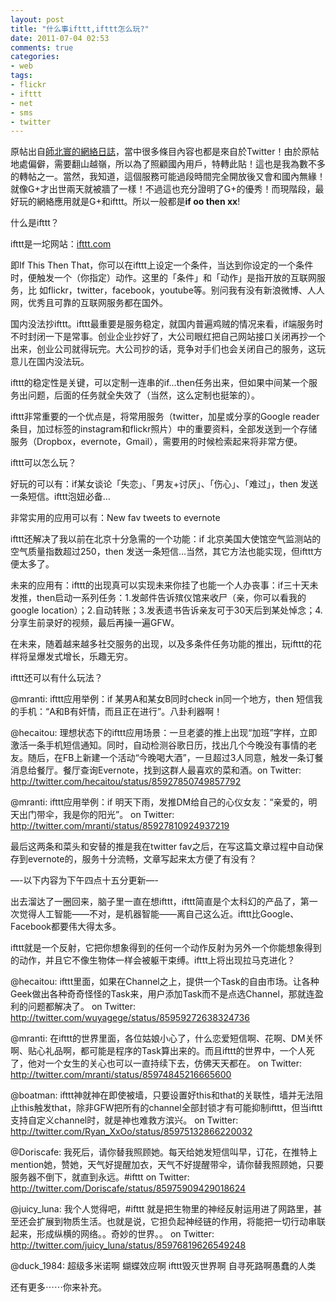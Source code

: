 ```yaml
---
layout: post
title: "什么事ifttt,ifttt怎么玩?"
date: 2011-07-04 02:53
comments: true
categories: 
- web
tags: 
- flickr 
- ifttt 
- net 
- sms 
- twitter
---
```

原帖出自[師北寰的網絡日誌](http://www.shibeichen.com/post/7035167640/what-is-ifttt-if-this-then-that)，當中很多條目內容也都是來自於Twitter！由於原帖地處偏僻，需要翻山越嶺，所以為了照顧國內用戶，特轉此貼！這也是我為數不多的轉帖之一。當然，我知道，這個服務可能過段時間完全開放後又會和國內無緣！就像G+才出世兩天就被牆了一樣！不過這也充分證明了G+的優秀！而現階段，最好玩的網絡應用就是G+和ifttt。所以一般都是**if oo then xx**!

<!--more-->

什么是ifttt？

ifttt是一坨网站：[ifttt.com](ifttt.com)

即If This Then That，你可以在ifttt上设定一个条件，当达到你设定的一个条件时，便触发一个（你指定）动作。这里的「条件」和「动作」是指开放的互联网服务，比 如flickr，twitter，facebook，youtube等。别问我有没有新浪微博、人人网，优秀且可靠的互联网服务都在国外。

国内没法抄ifttt。ifttt最重要是服务稳定，就国内普遍鸡贼的情况来看，if端服务时不时封闭一下是常事。创业企业抄好了，大公司眼红把自己网站接口关闭再抄一个出来，创业公司就得玩完。大公司抄的话，竞争对手们也会关闭自己的服务，这玩意儿在国内没法玩。

ifttt的稳定性是关键，可以定制一连串的if…then任务出来，但如果中间某一个服务出问题，后面的任务就全失效了（当然，这么定制也挺笨的）。

ifttt非常重要的一个优点是，将常用服务（twitter，加星或分享的Google reader条目，加过标签的instagram和flickr照片）中的重要资料，全部发送到一个存储服务（Dropbox，evernote，Gmail），需要用的时候检索起来将非常方便。

ifttt可以怎么玩？

好玩的可以有：if某女谈论「失恋」、「男友+讨厌」、「伤心」、「难过」，then 发送一条短信。ifttt泡妞必备…

非常实用的应用可以有：New fav tweets to evernote

ifttt还解决了我以前在北京十分急需的一个功能：if 北京美国大使馆空气监测站的空气质量指数超过250，then 发送一条短信…当然，其它方法也能实现，但ifttt方便太多了。

未来的应用有：ifttt的出现真可以实现未来你挂了也能一个人办丧事：if三十天未发推，then启动一系列任务：1.发邮件告诉殡仪馆来收尸（亲，你可以看我的google location）；2.自动转账；3.发表遗书告诉亲友可于30天后到某处悼念；4.分享生前录好的视频，最后再操一遍GFW。

在未来，随着越来越多社交服务的出现，以及多条件任务功能的推出，玩ifttt的花样将呈爆发式增长，乐趣无穷。

ifttt还可以有什么玩法？

@mranti: ifttt应用举例：if 某男A和某女B同时check in同一个地方，then 短信我的手机：“A和B有奸情，而且正在进行”。八卦利器啊！

@hecaitou: 理想状态下的ifttt应用场景：一旦老婆的推上出现“加班”字样，立即激活一条手机短信通知。同时，自动检测谷歌日历，找出几个今晚没有事情的老友。随后，在FB上新建一个活动“今晚喝大酒”，一旦超过3人同意，触发一条订餐消息给餐厅。餐厅查询Evernote，找到这群人最喜欢的菜和酒。on Twitter: http://twitter.com/hecaitou/status/85927850749857792

@mranti: ifttt应用举例：if 明天下雨，发推DM给自己的心仪女友：“亲爱的，明天出门带伞，我是你的阳光”。
on Twitter: http://twitter.com/mranti/status/85927810924937219

最后这两条和菜头和安替的推是我在twitter fav之后，在写这篇文章过程中自动保存到evernote的，服务十分流畅，文章写起来太方便了有没有？

—-以下内容为下午四点十五分更新—-

出去溜达了一圈回来，脑子里一直在想ifttt，ifttt简直是个太科幻的产品了，第一次觉得人工智能——不对，是机器智能——离自己这么近。ifttt比Google、Facebook都要伟大得太多。

ifttt就是一个反射，它把你想象得到的任何一个动作反射为另外一个你能想象得到的动作，并且它不像生物体一样会被躯干束缚。ifttt上将出现拉马克进化？

@hecaitou: ifttt里面，如果在Channel之上，提供一个Task的自由市场。让各种Geek做出各种奇奇怪怪的Task来，用户添加Task而不是点选Channel，那就连盈利的问题都解决了。
on Twitter: http://twitter.com/wuyagege/status/85959272638324736

@mranti: 在ifttt的世界里面，各位姑娘小心了，什么恋爱短信啊、花啊、DM关怀啊、贴心礼品啊，都可能是程序的Task算出来的。而且ifttt的世界中，一个人死了，他对一个女生的关心也可以一直持续下去，仿佛天天都在。
on Twitter: http://twitter.com/mranti/status/85974845216665600

@boatman: ifttt神就神在即使被墙，只要设置好this和that的关联性，墙并无法阻止this触发that，除非GFW把所有的channel全部封锁才有可能抑制ifttt，但当ifttt支持自定义channel时，就是神也难救方滨兴。
on Twitter: http://twitter.com/Ryan_XxOo/status/85975132866220032

@Doriscafe: 我死后，请你替我照顾她。每天给她发短信叫早，订花，在推特上mention她，赞她，天气好提醒加衣，天气不好提醒带伞，请你替我照顾她，只要服务器不倒下，就直到永远。#ifttt
on Twitter: http://twitter.com/Doriscafe/status/85975909429018624

@juicy_luna: 我个人觉得吧，#ifttt 就是把生物里的神经反射运用进了网路里，甚至还会扩展到物质生活。也就是说，它担负起神经链的作用，将能把一切行动串联起来，形成纵横的网络。。奇妙的世界。。
on Twitter: http://twitter.com/juicy_luna/status/85976819626549248

@duck_1984: 超级多米诺啊 蝴蝶效应啊 ifttt毁灭世界啊 自寻死路啊愚蠢的人类

还有更多⋯⋯你来补充。
